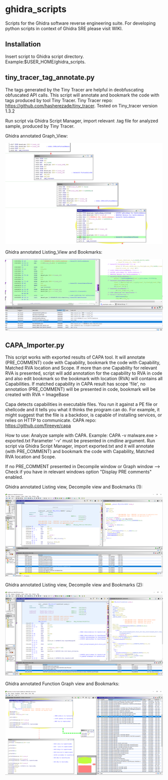 # ghidra_scripts
Scripts for the Ghidra software reverse engineering suite.
For developing python scripts in context of Ghidra SRE please visit WIKI.

## Installation
Insert script to Ghidra script directory. Example:$USER_HOME/ghidra_scripts.

## tiny_tracer_tag_annotate.py
The tags generated by the Tiny Tracer are helpful in deobfuscating obfuscated API calls. This script will annotate and bookmark the code with tags produced by tool Tiny Tracer.
Tiny Tracer repo: https://github.com/hasherezade/tiny_tracer. Tested on Tiny_tracer version 1.3.2

Run script via Ghidra Script Manager, import relevant .tag file for analyzed sample, produced by Tiny Tracer.

Ghidra annotated Graph_View:

![Ghidra annotated Graph view](/Images/GHIDRA_GRAPHVIEW_annotated.PNG)


Ghidra annotated Listing_View and Bookmarks:

![Ghidra annotated_Listing_bookmark_view](/Images/GHIDRA_listing%20view_bookmarks_annotated.PNG)



## CAPA_Importer.py
This script works with exported results of CAPA tool.
It will annotate (PRE_COMMENT) code with Capability, bookmark the code with Capability, Matched RVA location and Scope.
If more than one Capability for relevant RVA is presented, script will add annotation for the capability to RVA in code and also edit bookmark so the bookmark with location (RVA) will contains all Capabilities.
If matched capability in CAPA result has scope 'file', no annotation (PRE_COMMENT) will be presented in code, bookmark will be created with RVA = ImageBase

Capa detects capabilities in executable files. You run it against a PE file or shellcode and it tells you what it thinks the program can do.
For example, it might suggest that the file is a backdoor, is capable of installing services, or relies on HTTP to communicate.
CAPA repo: https://github.com/fireeye/capa

How to use:
Analyze sample with CAPA.
Example: CAPA -v malware.exe > exported.txt
Parameter '-v' must be presented in cmdline argument.
Run script via Ghidra Script Manager, import exported.txt and it will annotate (with PRE_COMMENT) and bookmark the code with Capability, Matched RVA location and Scope.

If no PRE_COMMENT presented in Decompile window or Graph window --> Check if you have in relevant windows option "Display PRE comments" enabled.

Ghidra annotated Listing view, Decompile view and Bookmarks (1):

![Ghidra annotated Graph view](/Images/CAPA_Importer_All_in_one_view.PNG)


Ghidra annotated Listing view, Decompile view and Bookmarks (2):

![Ghidra annotated Graph view](/Images/CAPA_Importer_All_in_one_view2.PNG)



Ghidra annotated Function Graph view and Bookmarks:

![Ghidra annotated Graph view](/Images/CAPA_Importer_Graph_Bookmarks_view.PNG)


